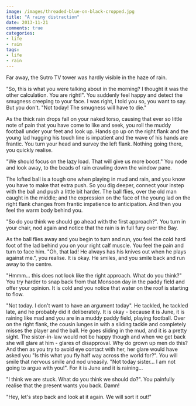 ```yaml
---
image: /images/threaded-blue-on-black-cropped.jpg
title: "A rainy distraction"
date: 2013-11-21
comments: true
categories:
- life
- rain
tags:
- life
- rain
---
```

Far away, the Sutro TV tower was hardly visible in the haze of rain.

"So, this is what you were talking about in the morning? I thought it was the other calculation. You are right!". You suddenly feel happy and detect the smugness creeping to your face. I was right, I told you so, you want to say. But you don't. "Not today! The smugness will have to die."

As the thick rain drops fall on your naked torso, causing that ever so little note of pain that you have come to like and seek, you roll the muddy football under your feet and look up. Hands go up on the right flank and the young lad hugging his touch line is impatient and the wave of his hands are frantic. You turn your head and survey the left flank. Nothing going there, you quickly realise.

"We should focus on the lazy load. That will give us more boost." You node and look away, to the beads of rain crawling down the window pane.

The lofted ball is a tough one when playing in mud and rain, and you know you have to make that extra push. So you dig deeper, connect your instep with the ball and push a little bit harder. The ball flies, over the old man caught in the middle; and the expression on the face of the young lad on the right flank changes from frantic impatience to anticipation. And then you feel the warm body behind you.

"So do you think we should go ahead with the first approach?". You turn in your chair, nod again and notice that the rain is in full fury over the Bay.

As the ball flies away and you begin to turn and run, you feel the cold hard foot of the lad behind you on your right calf muscle. You feel the pain and turn to face him. "Oh, that lad! He always has his knives out when he plays against me.", you realise. It is okay. He smiles, and you smile back and run away to the centre.

"Hmmm... this does not look like the right approach. What do you think?" You try harder to snap back from that Monsoon day in the paddy field and offer your opinion. It is cold and you notice that water on the roof is starting to flow.

"Not today. I don't want to have an argument today". He tackled, he tackled late, and he probably did it deliberately. It is okay - because it is June, it is raining like mad and you are in a muddy paddy field, playing football. Over on the right flank, the cousin lunges in with a sliding tackle and completely misses the player and the ball. He goes sliding in the mud, and it is a pretty sight. The sister-in-law would not be happy though and when we get back she will glare at him - glares of disapproval. Why do grown up men do this? And then as you try to avoid eye contact with her, her glare would have asked you "Is this what you fly half way across the world for?". You will smile that nervous smile and nod uneasily. "Not today sister... I am not going to argue with you!". For it is June and it is raining...

"I think we are stuck. What do you think we should do?". You painfully realise that the present wants you back. Damn!

"Hey, let's step back and look at it again. We will sort it out!"
